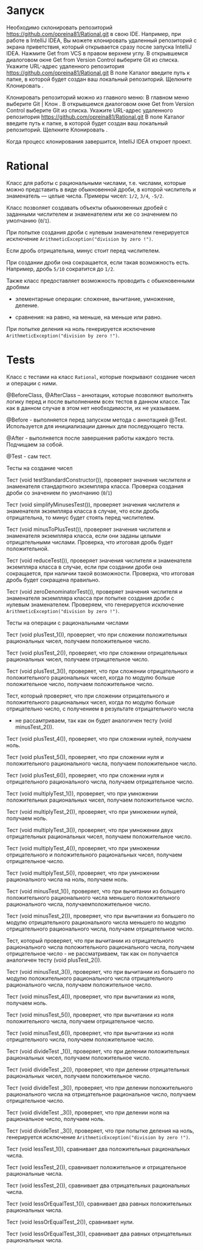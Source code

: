 
# Запуск
Необходимо склонировать репозиторий https://github.com/opreina81/Rational.git в свою IDE.
Например, при работе в IntelliJ IDEA, Вы можете клонировать удаленный репозиторий с экрана приветствия,
который открывается сразу после запуска IntelliJ IDEA.
Нажмите Get from VCS в правом верхнем углу.
В открывшемся диалоговом окне Get from Version Control выберите Git из списка.
Укажите URL-адрес удаленного репозитория https://github.com/opreina81/Rational.git
В поле Каталог введите путь к папке, в которой будет создан ваш локальный репозиторий.
Щелкните Клонировать .

Клонировать репозиторий можно из главного меню:
В главном меню выберите Git | Клон .
В открывшемся диалоговом окне Get from Version Control выберите Git из списка.
Укажите URL-адрес удаленного репозитория https://github.com/opreina81/Rational.git
В поле Каталог введите путь к папке, в которой будет создан ваш локальный репозиторий.
Щелкните Клонировать .

Когда процесс клонирования завершится, IntelliJ IDEA откроет проект.

# Rational
Класс для работы с рациональными числами, т.е. числами, которые можно представить в виде обыкновенной дроби, в которой числитель и знаменатель — целые числа. Примеры чисел: `1/2`, `3/4`, `-5/2`.

Класс позволяет создавать объекты обыкновенных дробей с заданными числителем и знаменателем или же со значением по умолчанию (`0`/`1`).

При попытке создания дроби с нулевым знаменателем генерируется исключение `ArithmeticException("division by zero !")`.

Если дробь отрицательна, минус стоит перед числителем.

При создании дроби она сокращается, если такая возможность есть. Например, дробь `5/10` сократится до `1/2`.

Также класс предоставляет возможность проводить с обыкновенными дробями

- элементарные операции: сложение, вычитание, умножение, деление.

- сравнения: на равно, на меньше, на меньше или равно.

При попытке деления на ноль генерируется исключение `ArithmeticException("division by zero !")`.


# Tests
Класс с тестами на класс `Rational`, которые покрывают создание чисел и операции с ними.

@BeforeClass, @AfterClass – аннотации, которые позволяют выполнять логику перед и после выполнением всех тестов в данном классе. Так как в данном случае в этом нет необходимости, их не указываем.

@Before - выполняется перед запуском метода с аннотацией @Test. Используется для инициализации данных для последующего теста.

@After - выполняется после завершения работы каждого теста. Подчищаем за собой.

@Test - сам тест.


Тесты на создание чисел

Тест (void testStandardConstructor()), проверяет значения числителя и знаменателя стандартного экземпляра класса. Проверка создания дроби со значением по умолчанию (`0`/`1`)

Тест (void simplifyMinusesTest()), проверяет значения числителя и знаменателя экземпляра класса в случае, что если дробь отрицательна, то минус будет стоять перед числителем.

Тест (void minusToPlusTest()), проверяет значения числителя и знаменателя экземпляра класса, если они заданы целыми отрицательными числами. Проверка, что итоговая дробь будет положительной.

Тест (void reduceTest()), проверяет значения числителя и знаменателя экземпляра класса в случае, если при создании дроби она сокращается, при наличии такой возможности. Проверка, что итоговая дробь будет сокращена правильно.

Тест (void zeroDenominatorTest()), проверяет значения числителя и знаменателя экземпляра класса при попытке создания дроби с нулевым знаменателем. Проверяем, что генерируется исключение `ArithmeticException("division by zero !")`.


Тесты на операции с рациональными числами

Тест (void plusTest_1()), проверяет, что при сложении положительных рациональных чисел, получаем положительное число.

Тест (void plusTest_2()), проверяет, что при сложении отрицательных рациональных чисел, получаем отрицательное число.

Тест (void plusTest_3()), проверяет, что при сложении отрицательного и положительного рациональных чисел, когда по модулю больше положительное число, получаем положительное число.

Тест, который проверяет, что при сложении отрицательного и положительного рациональных чисел, 
когда по модулю больше отрицательно число, с получением в результате отрицательного числа 
- не рассамтриваем, так как он будет аналогичен тесту (void minusTest_2()).

Тест (void plusTest_4()), проверяет, что при сложении нулей, получаем ноль.

Тест (void plusTest_5()), проверяет, что при сложении нуля и положительного рационального числа, получаем положительное число.

Тест (void plusTest_6()), проверяет, что при сложении нуля и отрицательного рационального числа, получаем отрицательное число.

Тест (void multiplyTest_1()), проверяет, что при умножении положительных рациональных чисел, получаем положительное число.

Тест (void multiplyTest_2()), проверяет, что при умножении нулей, получаем ноль.

Тест (void multiplyTest_3()), проверяет, что при умножении двух отрицательных рациональных чисел, получаем положительное число.

Тест (void multiplyTest_4()), проверяет, что при умножении отрицательного и положительного рациональных чисел, получаем отрицательное число.

Тест (void multiplyTest_5()), проверяет, что при умножении рационального числа на ноль, получаем ноль.

Тест (void minusTest_1()), проверяет, что при вычитании из большего положительного рационального числа меньшего положительного рационального числа, получаемположительное число.

Тест (void minusTest_2()), проверяет, что при вычитании из большего по модулю отрицательного рационального числа меньшего по модулю отрицательного рационального числа, получаем отрицательное число.

Тест, который проверяет, что при вычитании из отрицательного рационального числа положительного рационального числа, 
получаем отрицательное число - не рассматриваем, так как он получается аналогичен тесту (void plusTest_2()). 

Тест (void minusTest_3()), проверяет, что при вычитании из большего по модулю положительного рационального числа отрицательного рационального числа, получаем положительное число.

Тест (void minusTest_4()), проверяет, что при вычитании из ноля, получаем ноль.

Тест (void minusTest_5()), проверяет, что при вычитании из ноля положительного числа, получаем отрицательное число.

Тест (void minusTest_6()), проверяет, что при вычитании из ноля отрицательного числа, получаем положительное число.

Тест (void divideTest _1()), проверяет, что при делении положительных рациональных чисел, получаем положительное число.

Тест (void divideTest _2()), проверяет, что при делении отрицательных рациональных чисел, получаем положительное число.

Тест (void divideTest _3()), проверяет, что при делении положительного рационального числа на отрицательное рациональное число, получаем отрицательное число.

Тест (void divideTest _3()), проверяет, что при делении ноля на рациональное число, получаем ноль.

Тест (void divideTest _3()), проверяет, что при попытке деления на ноль, генерируется исключение `ArithmeticException("division by zero !")`.

Тест (void lessTest_1()), сравнивает два положительных рациональных числа.

Тест (void lessTest_2()), сравнивает положительное и отрицательное рациональные числа.

Тест (void lessTest_2()), сравнивает два отрицательных рациональных числа.

Тест (void lessOrEqualTest_1()), сравнивает два равных положительных рациональных числа.

Тест (void lessOrEqualTest_2()), сравнивает нули.

Тест (void lessOrEqualTest_3()), сравнивает два равных отрицательных рациональных числа.
